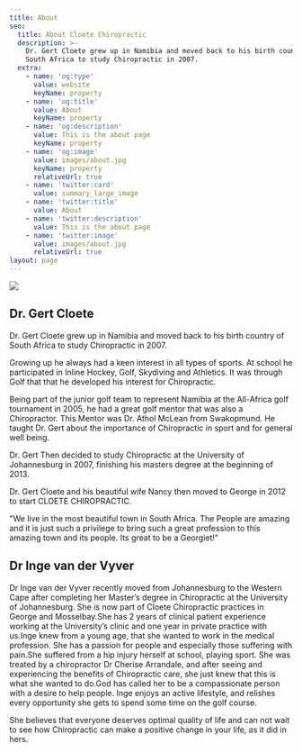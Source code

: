 ```yaml
---
title: About
seo:
  title: About Cloete Chiropractic
  description: >-
    Dr. Gert Cloete grew up in Namibia and moved back to his birth country of
    South Africa to study Chiropractic in 2007.
  extra:
    - name: 'og:type'
      value: website
      keyName: property
    - name: 'og:title'
      value: About
      keyName: property
    - name: 'og:description'
      value: This is the about page
      keyName: property
    - name: 'og:image'
      value: images/about.jpg
      keyName: property
      relativeUrl: true
    - name: 'twitter:card'
      value: summary_large_image
    - name: 'twitter:title'
      value: About
    - name: 'twitter:description'
      value: This is the about page
    - name: 'twitter:image'
      value: images/about.jpg
      relativeUrl: true
layout: page
---
```

![](/images/160995144\_238402021310606\_5535248550972925625\_n.jpg)

## Dr. Gert Cloete

Dr. Gert Cloete grew up in Namibia and moved back to his birth country of South Africa to study Chiropractic in 2007.

Growing up he always had a keen interest in all types of sports. At school he participated in Inline Hockey, Golf, Skydiving and Athletics. It was through Golf that that he developed his interest for Chiropractic.

Being part of the junior golf team to represent Namibia at the All-Africa golf tournament in 2005, he had a great golf mentor that was also a Chiropractor. This Mentor was Dr. Athol McLean from Swakopmund. He taught Dr. Gert about the importance of Chiropractic in sport and for general well being.

Dr. Gert Then decided to study Chiropractic at the University of Johannesburg in 2007, finishing his masters degree at the beginning of 2013.

Dr. Gert Cloete and his beautiful wife Nancy then moved to George in 2012 to start CLOETE CHIROPRACTIC.

"We live in the most beautiful town in South Africa. The People are amazing and it is just such a privilege to bring such a great profession to this amazing town and its people. Its great to be a Georgiet!"

## Dr Inge van der Vyver

Dr Inge van der Vyver recently moved from Johannesburg to the Western Cape after completing her Master’s degree in Chiropractic at the University of Johannesburg.  She is now part of Cloete Chiropractic practices in George and Mosselbay.She has 2 years of clinical patient experience working at the University’s clinic and one year in private practice with us.Inge knew from a young age, that she wanted to work in the medical profession.  She has a passion for people and especially those suffering with pain.She suffered from a hip injury herself at school, playing sport.  She was treated by a chiropractor Dr Cherise Arrandale, and after seeing and experiencing the benefits of Chiropractic care,  she just knew that this is what she wanted to do.God has called her to be  a compassionate person with a desire to help people.  Inge enjoys an active lifestyle, and relishes every opportunity she gets to spend some time on the golf course.

She believes that everyone deserves optimal quality of life and can not wait to see how Chiropractic can make a positive change in your life, as it did in hers.
